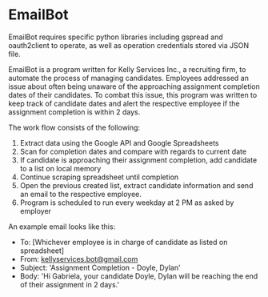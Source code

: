 # EmailBot 

EmailBot requires specific python libraries including gspread and oauth2client to operate, as well as operation credentials stored via JSON file.

EmailBot is a program written for Kelly Services Inc., a recruiting firm, to automate the process of managing candidates. Employees addressed an issue about often being unaware of the approaching assignment completion dates of their candidates. To combat this issue, this program was written to keep track of candidate dates and alert the respective employee if the assignment completion is within 2 days. 

The work flow consists of the following:

1) Extract data using the Google API and Google Spreadsheets
2) Scan for completion dates and compare with regards to current date 
3) If candidate is approaching their assignment completion, add candidate to a list on local memory
4) Continue scraping spreadsheet until completion
5) Open the previous created list, extract candidate information and send an email to the respective employee.
6) Program is scheduled to run every weekday at 2 PM as asked by employer

An example email looks like this: 
- To: [Whichever employee is in charge of candidate as listed on spreadsheet]
- From: kellyservices.bot@gmail.com
- Subject: 'Assignment Completion - Doyle, Dylan'
- Body: 'Hi Gabriela, your candidate Doyle, Dylan will be reaching the end of their assignment in 2 days.'
